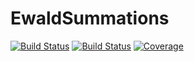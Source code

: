 # EwaldSummations

[![Build Status](https://github.com/HPMolSim/EwaldSummations.jl/actions/workflows/CI.yml/badge.svg?branch=main)](https://github.com/HPMolSim/EwaldSummations.jl/actions/workflows/CI.yml?query=branch%3Amain)
[![Build Status](https://travis-ci.com/HPMolSim/EwaldSummations.jl.svg?branch=main)](https://travis-ci.com/HPMolSim/EwaldSummations.jl)
[![Coverage](https://codecov.io/gh/HPMolSim/EwaldSummations.jl/branch/main/graph/badge.svg)](https://codecov.io/gh/HPMolSim/EwaldSummations.jl)

